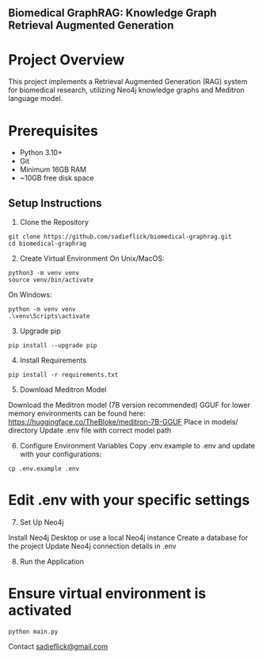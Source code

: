 ## Biomedical GraphRAG: Knowledge Graph Retrieval Augmented Generation

# Project Overview
This project implements a Retrieval Augmented Generation (RAG) system for biomedical research, utilizing Neo4j knowledge graphs and Meditron language model.

# Prerequisites

- Python 3.10+
- Git
- Minimum 16GB RAM
- ~10GB free disk space

## Setup Instructions
1. Clone the Repository
```
git clone https://github.com/sadieflick/biomedical-graphrag.git
cd biomedical-graphrag
```
2. Create Virtual Environment
On Unix/MacOS:
```
python3 -m venv venv
source venv/bin/activate
```

On Windows:
```
python -m venv venv
.\venv\Scripts\activate
```

3. Upgrade pip
```
pip install --upgrade pip
```

4. Install Requirements
```
pip install -r requirements.txt
```

5. Download Meditron Model

Download the Meditron model (7B version recommended)
GGUF for lower memory environments can be found here: 
https://huggingface.co/TheBloke/meditron-7B-GGUF
Place in models/ directory
Update .env file with correct model path

6. Configure Environment Variables
Copy .env.example to .env and update with your configurations:
```
cp .env.example .env
```

# Edit .env with your specific settings
7. Set Up Neo4j

Install Neo4j Desktop or use a local Neo4j instance
Create a database for the project
Update Neo4j connection details in .env

8. Run the Application
# Ensure virtual environment is activated
```
python main.py
```


Contact
sadieflick@gmail.com